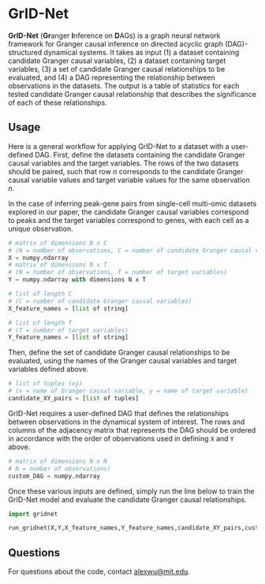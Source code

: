 # GrID-Net
**GrID-Net** (**Gr**anger **I**nference on **D**AGs) is a graph neural network framework for Granger causal inference on directed acyclic graph (DAG)-structured dynamical systems. It takes as input (1) a dataset containing candidate Granger causal variables, (2) a dataset containing target variables, (3) a set of candidate Granger causal relationships to be evaluated, and (4) a DAG representing the relationship between observations in the datasets. The output is a table of statistics for each tested candidate Granger causal relationship that describes the significance of each of these relationships. 

## Usage
Here is a general workflow for applying GrID-Net to a dataset with a user-defined DAG. First, define the datasets containing the candidate Granger causal variables and the target variables. The rows of the two datasets should be paired, such that row *n* corresponds to the candidate Granger causal variable values and target variable values for the same observation *n*.  

In the case of inferring peak-gene pairs from single-cell multi-omic datasets explored in our paper, the candidate Granger causal variables correspond to peaks and the target variables correspond to genes, with each cell as a unique observation. 

```python
# matrix of dimensions N x C 
# (N = number of observations, C = number of candidate Granger causal variables)
X = numpy.ndarray 
# matrix of dimensions N x T 
# (N = number of observations, T = number of target variables) 
Y = numpy.ndarray with dimensions N x T 

# list of length C
# (C = number of candidate Granger causal variables)
X_feature_names = [list of string] 

# list of length T
# (T = number of target variables)
Y_feature_names = [list of string] 
```

Then, define the set of candidate Granger causal relationships to be evaluated, using the names of the Granger causal variables and target variables defined above.

```python
# list of tuples (xy)
# (x = name of Granger causal variable, y = name of target variable)
candidate_XY_pairs = [list of tuples] 
```

GrID-Net requires a user-defined DAG that defines the relationships between observations in the dynamical system of interest. The rows and columns of the adjacency matrix that represents the DAG should be ordered in accordance with the order of observations used in defining ```X``` and ```Y``` above. 

```python
# matrix of dimensions N x N
# N = number of observations)
custom_DAG = numpy.ndarray 
```

Once these various inputs are defined, simply run the line below to train the GrID-Net model and evaluate the candidate Granger causal relationships. 
```python
import gridnet

run_gridnet(X,Y,X_feature_names,Y_feature_names,candidate_XY_pairs,custom_DAG)
```

## Questions
For questions about the code, contact [alexwu@mit.edu](mailto:alexwu@mit.edu).
